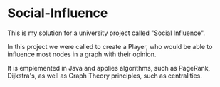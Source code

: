 # Social-Influence

This is my solution for a university project called "Social Influence". 

In this project we were called to create a Player, who would be able to influence most nodes in a graph with their opinion.

It is emplemented in Java and applies algorithms, such as PageRank, Dijkstra's, as well as Graph Theory principles, such as centralities.
